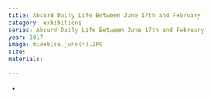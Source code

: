```yaml
---
title: Absurd Daily Life Between June 17th and February 
category: exhibitions
series: Absurd Daily Life Between June 17th and February
year: 2017
image: mioebisu.june(4).JPG
size: 
materials: 

---
```


*
